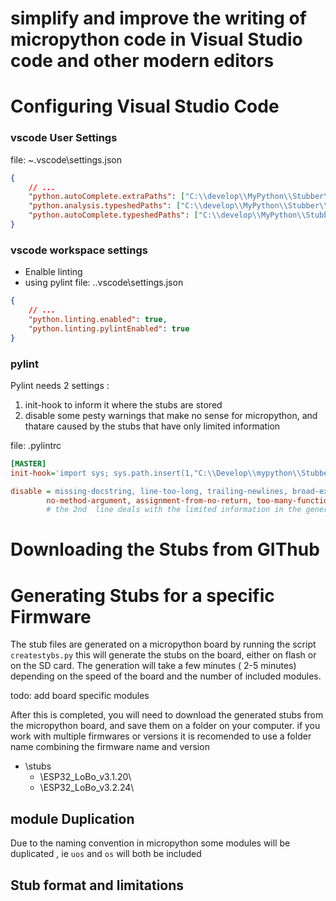 # simplify and improve the writing of micropython code in Visual Studio code and other modern editors

# Configuring Visual Studio Code 

### vscode User Settings
file: ~\.vscode\settings.json
``` json
{
    // ...
    "python.autoComplete.extraPaths": ["C:\\develop\\MyPython\\Stubber\\stubs"],
    "python.analysis.typeshedPaths": ["C:\\develop\\MyPython\\Stubber\\stubs"],
    "python.autoComplete.typeshedPaths": ["C:\\develop\\MyPython\\Stubber\\stubs"]
}
```

### vscode workspace settings 
- Enalble linting
- using pylint 
file: .\.vscode\settings.json

```  json
{
    // ...
    "python.linting.enabled": true,
    "python.linting.pylintEnabled": true
}

```
### pylint

Pylint needs 2 settings :
1. init-hook to inform it where the stubs are stored
2. disable some pesty warnings that make no sense for micropython, and thatare caused by the stubs that have only limited information

file: .pylintrc
``` ini
[MASTER]
init-hook='import sys; sys.path.insert(1,"C:\\Develop\\mypython\\Stubber\\stubs")'

disable = missing-docstring, line-too-long, trailing-newlines, broad-except, logging-format-interpolation, invalid-name, 
        no-method-argument, assignment-from-no-return, too-many-function-args, unexpected-keyword-arg
        # the 2nd  line deals with the limited information in the generated stubs.

```

# Downloading the Stubs from GIThub 


# Generating Stubs for a specific Firmware 

The stub files are generated on a micropython board by running the script `createstybs.py`
this will generate the stubs on the board, either on flash or on the SD card.
The generation will take a few minutes ( 2-5 minutes) depending on the speed of the board and the number of included modules.

todo: add board specific modules 

After this is completed, you will need to download the generated stubs from the micropython board, and save them on a folder on your computer. 
if you work with multiple firmwares or versions it is recomended to use a folder name combining the firmware name and version
- \stubs
    - \ESP32_LoBo_v3.1.20\
    - \ESP32_LoBo_v3.2.24\
    
## module Duplication 
Due to the naming convention in micropython some modules will be duplicated , ie `uos` and `os` will both be included 


## Stub format and limitations 




